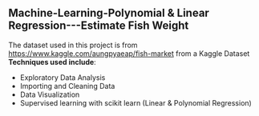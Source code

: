 ## Machine-Learning-Polynomial & Linear Regression---Estimate Fish Weight
The dataset used in this project is from https://www.kaggle.com/aungpyaeap/fish-market from a Kaggle Dataset
**Techniques used include**:
<ul>
<li>Exploratory Data Analysis</li>
<li>Importing and Cleaning Data</li>
<li>Data Visualization</li>
<li>Supervised learning with scikit learn (Linear & Polynomial Regression)</li>
  </ul>
